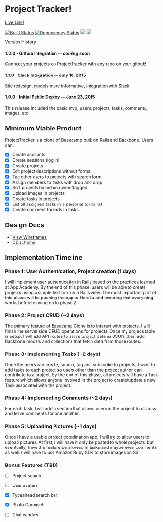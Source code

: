 # Project Tracker!

[Live Link!](http://www.projecttracker.biz)

[![Build Status](https://travis-ci.org/kswang2400/project-tracker.svg?branch=master)](https://travis-ci.org/kswang2400/project-tracker)
[![Dependency Status](https://gemnasium.com/kswang2400/project-tracker.svg)](https://gemnasium.com/kswang2400/project-tracker)
<a href="https://codeclimate.com/github/kswang2400/project-tracker"><img src="https://codeclimate.com/github/kswang2400/project-tracker/badges/gpa.svg" /></a>
<a href="https://codeclimate.com/github/kswang2400/project-tracker/coverage"><img src="https://codeclimate.com/github/kswang2400/project-tracker/badges/coverage.svg" /></a>

Version History

#### 1.2.0 - Github Integration -- *coming soon*
Connect your projects on ProjectTracker with any repo on your github!

#### 1.1.0 - Slack Integration -- July 10, 2015
Site redesign, models more informative, integration with Slack

#### 1.0.0 - Initial Public Deploy -- June 23, 2015
This release included the basic mvp, users, projects, tasks, comments, images, etc.

##

## Minimum Viable Product
ProjectTracker is a clone of Basecamp built on Rails and Backbone. Users can:

<!-- This is a Markdown checklist. Use it to keep track of your progress! -->

- [x] Create accounts
- [x] Create sessions (log in)
- [x] Create projects
- [x] Edit project descriptions without forms
- [x] Tag other users to projects with search form
- [x] Assign members to tasks with drop and drop
- [x] Sort projects based on owner/tagged
- [x] Upload images in projects
- [x] Create tasks in projects
- [x] List all assigned tasks in a personal to-do list
- [x] Create comment threads in tasks

## Design Docs
* [View Wireframes][views]
* [DB schema][schema]

[views]: ./docs/views.md
[schema]: ./docs/schema.md

## Implementation Timeline

### Phase 1: User Authentication, Project creation (1 days)
I will implement user authentication in Rails based on the practices learned at
App Academy. By the end of this phase, users will be able to create projects using
a simple text form in a Rails view. The most important part of this phase will
be pushing the app to Heroku and ensuring that everything works before moving on
to phase 2.

### Phase 2: Project CRUD (~2 days)
The primary feature of Basecamp Clone is to interact with projects. I will finish 
the server side CRUD operations for projects. Once my projecs table is setup, I will 
add API routes to serve project data as JSON, then add Backbone models and collections 
that fetch data from those routes.

### Phase 3: Implementing Tasks (~2 days)
Once the users can create, search, tag and subscribe to projects, I want to add 
tasks to each project so users other than the project author can contribute 
to a project. By the end of this phase, all projects will have a Task feature which
allows anyone involved in the project to create/update a new Task associated with
the project. 

### Phase 4: Implementing Comments (~2 days)
For each task, I will add a section that allows users in the project to discuss 
and leave comments for one another. 

### Phase 5: Uploading Pictures (~1 days)
Once I have a usable project coordination app, I will try to allow users to upload 
pictures. At first, I will have it only be posted to whole projects, but eventually,
have the feature be allowed in tasks and maybe even comments as well. I will have 
to use Amazon Ruby SDK to store images on S3.

### Bonus Features (TBD)
- [ ] Project search
- [ ] User avatars
- [x] Typeahead search bar
- [x] Photo Carousel
- [ ] Chat window


